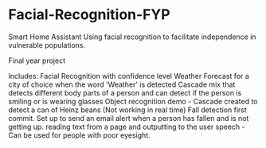 # Facial-Recognition-FYP

Smart Home Assistant 
Using facial recognition to facilitate independence in vulnerable populations.

Final year project 

Includes: 
Facial Recognition with confidence level
Weather Forecast for a city of choice when the word 'Weather' is detected
Cascade mix that detects different body parts of a person and can detect if the person is smiling or is wearing glasses
Object recognition demo - Cascade created to detect a can of Heinz beans (Not working in real time)
Fall detection first commit. Set up to send an email alert when a person has fallen and is not getting up. 
reading text from a page and outputting to the user speech - Can be used for people with poor eyesight. 
